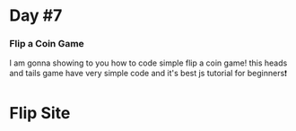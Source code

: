 # Day #7

### Flip a Coin Game
I am gonna showing to you how to code simple flip a coin game! this heads and tails game have very simple code and it's best js tutorial for beginners❗️

# Flip Site
